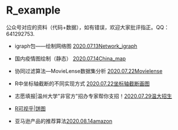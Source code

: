 # R_example

公众号对应的资料（代码+数据），如有错误，欢迎大家批评指正。QQ：641292753.


- igraph包——绘制网络图
 [2020.07.13Network_igraph](https://mp.weixin.qq.com/s?__biz=MzI1NjUwMjQxMQ==&mid=100000088&idx=1&sn=3b7b79c2587e930a79cf11a84bcdb3e4&chksm=6a24febc5d5377aa3615fb6a0e3ec4e383162d694ad50d6a414482f8244de447ca5b2922c352&mpshare=1&scene=1&srcid=0714Vu2WALNMi27VcRfIFXH9&sharer_sharetime=1594708423633&sharer_shareid=ee38888b33e1d0070e96aeb454518587&key=3c22c88777da856c2f08a877b1939ceea75ba76d52067d706d44418948b4568c7e4e0ed9e4f0d00539c1e2cbbf51700d4f0b4f2642d757270ed6eeca83bbffa59947c9f38399e0e6cd58299f9d1d61e6&ascene=1&uin=OTk1MTUyNzI2&devicetype=Windows+10+x64&version=62090529&lang=zh_CN&exportkey=Ax5Q4wOen8wg5nPK10PFOqA%3D&pass_ticket=phh%2BTyTOwain33l3gWNzH4Aki97YE7dlcnlLuCxtFuuIrAtl234GrZ237NODA6HD)


- 国内疫情图绘制（静态）  [2020.07.14China_map](https://mp.weixin.qq.com/s?__biz=MzI1NjUwMjQxMQ==&mid=2247483799&idx=1&sn=da1acf1004a6d2f25cc296bcaf972063&chksm=ea24fe73dd537765132f64e79f7ba86ec225ecf6e81c43ba4d7aec9a75df42062728e110ad0e&mpshare=1&scene=1&srcid=07142HT0hZAFaVLTlpac4zAV&sharer_sharetime=1594708107631&sharer_shareid=ee38888b33e1d0070e96aeb454518587&key=65fe14863667915bc7e0151836657ceb6c523eaf07ca95785ed82332713ffd495369b1fd5b97cefc7cf7a8e1c66a5f880921fba19ce1d0e4832cb61609b1bcc76d99204dbc6dd77b97c47ad62d3e0e56&ascene=1&uin=OTk1MTUyNzI2&devicetype=Windows+10+x64&version=62090529&lang=zh_CN&exportkey=Aw4fL5T557lBWbSWfFSE37M%3D&pass_ticket=phh%2BTyTOwain33l3gWNzH4Aki97YE7dlcnlLuCxtFuuIrAtl234GrZ237NODA6HD)


- 协同过滤算法—MovieLense数据集分析 [2020.07.22Movielense](https://mp.weixin.qq.com/s?__biz=MzI1NjUwMjQxMQ==&mid=2247483889&idx=1&sn=b56b5ee3374bb8e2ec0e5643f62cd4bb&chksm=ea24fe15dd5377034e245dddb4c47ae5fc4a07ffc0d117734ec81910d733173b729e11a4fd29&mpshare=1&scene=1&srcid=0722IMHBFhzGrTptaFaz5oGA&sharer_sharetime=1595426222985&sharer_shareid=ee38888b33e1d0070e96aeb454518587&key=240d40e83da786d0d78f53e32eb1a868e0939f80ad4ada18e882af49273fea0c7d6e641724d670484ecdd558a11d3b17a75ded6c50581b665e59d3b1da029c972cf8cfdec0d075990e9ef5f55970a69f&ascene=1&uin=OTk1MTUyNzI2&devicetype=Windows+10+x64&version=62090529&lang=zh_CN&exportkey=A9Al8B9zOg8f5DjJTd6DDME%3D&pass_ticket=ivdIFVwRuF5JAaO2ifWlTbjyShCefja0WwC3WPbe4Sw2FssU8jlxkUj2mTMPX0j9)

- R中坐标轴截断的不同实现方式 [2020.07.22坐标轴截断画图](http://mp.weixin.qq.com/s?__biz=MzI1NjUwMjQxMQ==&mid=100000243&idx=1&sn=119c4039f27b351a367ca40d1a54f0a7&chksm=6a24fe175d5377014aa610e3b5080d08e5e7f58447ca89f8c4806d418df61a8027353dd8156f#rd)

- 志愿填报|温州大学"非官方"招办专家帮你支招！[2020.07.29温大招生](https://mp.weixin.qq.com/s?__biz=MzI1NjUwMjQxMQ==&mid=2247483954&idx=1&sn=047a1b1b3e9c5ce46e3876bb05b54282&chksm=ea24fdd6dd5374c0c119c680cbd595b77a0bc7479889b34d378ae3282bce5e07eff93a5d08e5&mpshare=1&scene=1&srcid=0729IxeNwC6yyOwYcJh7C7Px&sharer_sharetime=1596027172994&sharer_shareid=ee38888b33e1d0070e96aeb454518587&key=d3c7cb8eeb23bc8322a73076864458cac5ef3808dd487c233e6eda4d377bdf5bb87322ee7ffc1b6b68f86e3799092502da7e5839e8080dc5d265dbdc5a880b93c2c286acab339bbe8bf9a06458dfa653&ascene=1&uin=OTk1MTUyNzI2&devicetype=Windows+10+x64&version=62090529&lang=zh_CN&exportkey=A1EDrAZkVUF2VzXm2Nm2UpQ%3D&pass_ticket=GHX0j6fsfiEATjqcMrcVQQYSihtF3L6yDim2tm78a1XP0v2qucpofrFRF8%2Bz4zjt)

- [R可视乎|饼图](https://mp.weixin.qq.com/s?__biz=MzI1NjUwMjQxMQ==&mid=2247484046&idx=1&sn=cc087b09448e75ed54b5364accfb3bff&chksm=ea24fd6add53747ca57137b964bdb0db371220737398e4276ee1ede27df7f09be0afd14185f8&mpshare=1&scene=1&srcid=0816aG9PZi3BixNvL0cNcVhp&sharer_sharetime=1597541989820&sharer_shareid=ee38888b33e1d0070e96aeb454518587&key=b936ead840dca7f6e5a6a9b2f01076516390ed96ff9f73bc52a446143a88f2b01f9b378ea6423ce540c7591d1f324e00481858da6cb7dc5d8b4bf6d6cab3e79763433d2818f9952e1ff4ed49e93412026b6771123e151a7f6242d0b63a58e8da7f010dd41e4e833ef9f4766ee2e8130626e801b5a3cd32b43c38a1a9809099d9&ascene=1&uin=OTk1MTUyNzI2&devicetype=Windows+10+x64&version=62090529&lang=zh_CN&exportkey=A0VSObDydAW7hVulHfsWDDE%3D&pass_ticket=LZqYAanUOJecq6uEoCOQznjsykTBUbS15CZIvi%2FJtgBFhDLyBvXsaDBBnPRaSb0n)

- 亚马逊产品的推荐算法[2020.08.14amazon](https://mp.weixin.qq.com/s?__biz=MzI1NjUwMjQxMQ==&mid=2247484112&idx=1&sn=ffcb0b6ed0efb64ab25b6a76d9dba654&chksm=ea24fd34dd537422ed28f04d438b066dca643986d990711b9c9c1bdb53ba8aa38dcfef655822&mpshare=1&scene=1&srcid=081525ytkp6KQM65Wx6GX5E7&sharer_sharetime=1597501747183&sharer_shareid=ee38888b33e1d0070e96aeb454518587&key=872f9623724a6dd292ceaa369df1008b9de4f20ddfb7de21277ad15de2f0b0c0ea578533c0b11558a838423e8f5ada1126e44e9d47b11556890d71177b7641e2a7efa73be1185a7984515d48939fab85840b9561a0c846fa95d3634939a056d8fe84cbf0a6cc6d7758e0f1c09107fd171046d1580e33298cebbf3c1675e37dd1&ascene=1&uin=OTk1MTUyNzI2&devicetype=Windows+10+x64&version=62090529&lang=zh_CN&exportkey=A0brKWx%2BS97cOS6wsgyDKSQ%3D&pass_ticket=LZqYAanUOJecq6uEoCOQznjsykTBUbS15CZIvi%2FJtgBFhDLyBvXsaDBBnPRaSb0n)
